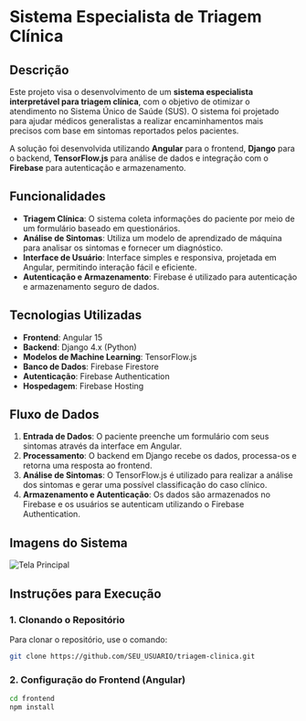 # Sistema Especialista de Triagem Clínica

## Descrição

Este projeto visa o desenvolvimento de um **sistema especialista interpretável para triagem clínica**, com o objetivo de otimizar o atendimento no Sistema Único de Saúde (SUS). O sistema foi projetado para ajudar médicos generalistas a realizar encaminhamentos mais precisos com base em sintomas reportados pelos pacientes.

A solução foi desenvolvida utilizando **Angular** para o frontend, **Django** para o backend, **TensorFlow.js** para análise de dados e integração com o **Firebase** para autenticação e armazenamento.

## Funcionalidades

- **Triagem Clínica**: O sistema coleta informações do paciente por meio de um formulário baseado em questionários.
- **Análise de Sintomas**: Utiliza um modelo de aprendizado de máquina para analisar os sintomas e fornecer um diagnóstico.
- **Interface de Usuário**: Interface simples e responsiva, projetada em Angular, permitindo interação fácil e eficiente.
- **Autenticação e Armazenamento**: Firebase é utilizado para autenticação e armazenamento seguro de dados.

## Tecnologias Utilizadas

- **Frontend**: Angular 15
- **Backend**: Django 4.x (Python)
- **Modelos de Machine Learning**: TensorFlow.js
- **Banco de Dados**: Firebase Firestore
- **Autenticação**: Firebase Authentication
- **Hospedagem**: Firebase Hosting

## Fluxo de Dados

1. **Entrada de Dados**: O paciente preenche um formulário com seus sintomas através da interface em Angular.
2. **Processamento**: O backend em Django recebe os dados, processa-os e retorna uma resposta ao frontend.
3. **Análise de Sintomas**: O TensorFlow.js é utilizado para realizar a análise dos sintomas e gerar uma possível classificação do caso clínico.
4. **Armazenamento e Autenticação**: Os dados são armazenados no Firebase e os usuários se autenticam utilizando o Firebase Authentication.

## Imagens do Sistema

![Tela Principal](https://link-da-imagem-do-sistema.com/screenshot.png)

## Instruções para Execução

### 1. Clonando o Repositório

Para clonar o repositório, use o comando:

```bash
git clone https://github.com/SEU_USUARIO/triagem-clinica.git
```

### 2. Configuração do Frontend (Angular)
```bash
cd frontend
npm install
```


